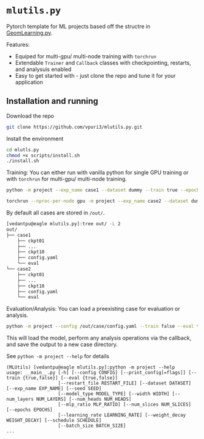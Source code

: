 # `mlutils.py`

Pytorch template for ML projects based off the structre in [GeomLearning.py](https://github.com/vpuri3/GeomLearning.py/tree/master).

Features:
- Equiped for multi-gpu/ multi-node training with `torchrun`
- Extendable `Trainer` and `Callback` classes with checkpointing, restarts, and analysuis enabled
- Easy to get started with - just clone the repo and tune it for your application

## Installation and running
Download the repo
```sh
git clone https://github.com/vpuri3/mlutils.py.git
```

Install the environment
```sh
cd mlutls.py
chmod +x scripts/install.sh
./install.sh
```

Training: You can either run with vanilla python for single GPU training or with `torchrun` for multi-gpu/ multi-node training.
```sh
python -m project --exp_name case1 --dataset dummy --train true --epochs 100 ...
```
```sh
torchrun --nproc-per-node gpu -m project --exp_name case2 --dataset dummy --train true --epochs 100 ...
```
By default all cases are stored in `/out/`.
```sh
[vedantpu@eagle mlutils.py]:tree out/ -L 2
out/
├── case1
    ├── ckpt01
    ├── ...
    ├── ckpt10
    ├── config.yaml
    └── eval
└── case2
    ├── ckpt01
    ├── ...
    ├── ckpt10
    ├── config.yaml
    └── eval
```

Evaluation/Analysis: You can load a preexisting case for evaluation or analysis.
```sh
python -m project --config /out/case/config.yaml --train false --eval true
```
This will load the model, perform any analysis operations via the callback, and save the output to a new case directory.

See `python -m project --help` for details
```
(MLUtils) [vedantpu@eagle mlutils.py]:python -m project --help
usage: __main__.py [-h] [--config CONFIG] [--print_config[=flags]] [--train {true,false}] [--eval {true,false}]
                   [--restart_file RESTART_FILE] [--dataset DATASET] [--exp_name EXP_NAME] [--seed SEED]
                   [--model_type MODEL_TYPE] [--width WIDTH] [--num_layers NUM_LAYERS] [--num_heads NUM_HEADS]
                   [--mlp_ratio MLP_RATIO] [--num_slices NUM_SLICES] [--epochs EPOCHS]
                   [--learning_rate LEARNING_RATE] [--weight_decay WEIGHT_DECAY] [--schedule SCHEDULE]
                   [--batch_size BATCH_SIZE]
...
```
